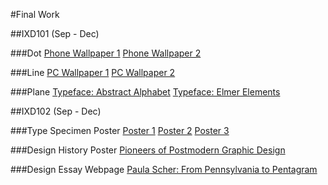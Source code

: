#Final Work

##IXD101 (Sep - Dec)

###Dot
[Phone Wallpaper 1](https://github.com/timtim-101/final-work/images/dot1.png)
[Phone Wallpaper 2](https://github.com/timtim-101/final-work/images/dot2.png)

###Line
[PC Wallpaper 1](https://github.com/timtim-101/final-work/images/line1.png)
[PC Wallpaper 2](https://github.com/timtim-101/final-work/images/line2.png)

###Plane
[Typeface: Abstract Alphabet](https://github.com/timtim-101/final-work/images/abstarct-alphabet.png)
[Typeface: Elmer Elements](https://github.com/timtim-101/final-work/images/elmer-elements.png)

##IXD102 (Sep - Dec)

###Type Specimen Poster
[Poster 1](https://github.com/timtim-101/final-work/images/type1)
[Poster 2](https://github.com/timtim-101/final-work/images/type2)
[Poster 3](https://github.com/timtim-101/final-work/images/type3)

###Design History Poster
[Pioneers of Postmodern Graphic Design](https://github.com/timtim-101/final-work/images/design-history.png)

###Design Essay Webpage
[Paula Scher: From Pennsylvania to Pentagram](https://github.com/timtim-101/paula-scher/index.html)

